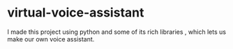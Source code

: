 # virtual-voice-assistant
I made this project using python and some of its rich libraries , which lets us make our own voice assistant.
